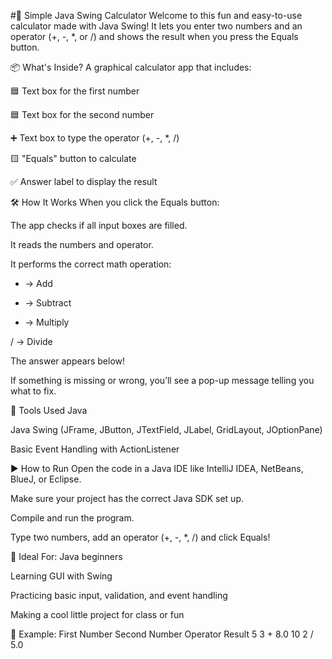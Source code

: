 #🧮 Simple Java Swing Calculator
Welcome to this fun and easy-to-use calculator made with Java Swing!
It lets you enter two numbers and an operator (+, -, *, or /) and shows the result when you press the Equals button.

📦 What's Inside?
A graphical calculator app that includes:

🟦 Text box for the first number

🟦 Text box for the second number

➕ Text box to type the operator (+, -, *, /)

🟨 "Equals" button to calculate

✅ Answer label to display the result

🛠️ How It Works
When you click the Equals button:

The app checks if all input boxes are filled.

It reads the numbers and operator.

It performs the correct math operation:

+ → Add

- → Subtract

* → Multiply

/ → Divide

The answer appears below!

If something is missing or wrong, you’ll see a pop-up message telling you what to fix.

🧰 Tools Used
Java

Java Swing (JFrame, JButton, JTextField, JLabel, GridLayout, JOptionPane)

Basic Event Handling with ActionListener

▶️ How to Run
Open the code in a Java IDE like IntelliJ IDEA, NetBeans, BlueJ, or Eclipse.

Make sure your project has the correct Java SDK set up.

Compile and run the program.

Type two numbers, add an operator (+, -, *, /) and click Equals!

👶 Ideal For:
Java beginners

Learning GUI with Swing

Practicing basic input, validation, and event handling

Making a cool little project for class or fun

📝 Example:
First Number	Second Number	Operator	Result
5	3	+	8.0
10	2	/	5.0

